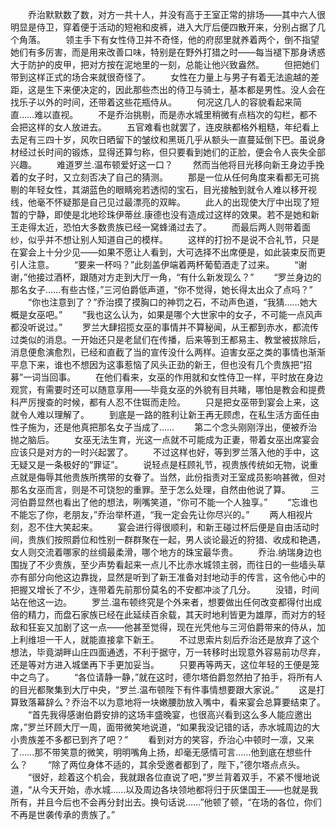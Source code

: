 　　乔治默默数了数，对方一共十人，并没有高于王室正常的排场——其中六人很明显是侍卫，穿着便于活动的短袍和皮裤，进入大厅后便四散开来，分别占据了几个角落。
　　领主手下有女性侍卫并不奇怪，他的府邸里就养着两个，倒不指望她们有多厉害，而是用来改善口味，特别是在野外打猎之时——每当褪下那身诱惑大于防护的皮甲，把对方按在泥地里的一刻，总能让他兴致盎然。
　　但把她们带到这样正式的场合来就很奇怪了。
　　女性在力量上与男子有着无法逾越的差距，这是生下来便决定的，因此那些杰出的侍卫与骑士，基本都是男性。没人会在找乐子以外的时间，还带着这些花瓶侍从。
　　何况这几人的容貌看起来简直……难以直视。
　　不是乔治挑剔，而是赤水城里稍微有点档次的勾栏，都不会把这样的女人放进去。
　　五官难看也就罢了，连皮肤都格外粗糙，年纪看上去足有三四十岁，风吹日晒留下的皱纹和黑斑几乎从额头一直蔓延倒下巴。虽说身材经过长时间的锻炼，显得还算匀称，但只要看到她们的正脸，便会令人丧失全部兴趣。
　　难道罗兰.温布顿爱好这一口？
　　然而当他将目光移向新王身边手挽着的女子时，又立刻否决了自己的猜测。
　　那是一位从任何角度来看都无可挑剔的年轻女性，其湖蓝色的眼睛宛若透彻的宝石，目光接触到就令人难以移开视线，他毫不怀疑那是自己见过最漂亮的双眸。
　　此人的出现使大厅中出现了短暂的宁静，即使是北地珍珠伊蒂丝.康德也没有造成过这样的效果。若不是她和新王走得太近，恐怕大多数贵族已经一窝蜂涌过去了。
　　而最后两人则带着面纱，似乎并不想让别人知道自己的模样。
　　这样的打扮不是说不合礼节，只是在宴会上十分少见——如果不愿让人看到，大可选择不出席便是，如此装束反而更引人注意。
　　“要来一杯吗？”此刻盖伊端着两杯葡萄酒走了过来。
　　“谢谢，”他接过酒杯，跟随对方走到大厅一角，“有什么新发现么？”
　　“罗兰身边的那名女子……有些古怪，”三河伯爵低声道，“你不觉得，她长得太出众了点吗？”
　　“你也注意到了？”乔治摸了摸胸口的神罚之石，不动声色道，“我猜……她大概是女巫吧。”
　　“我也这么认为，如果是哪个大世家中的女子，不可能一点风声都没听说过。”
　　罗兰大肆招揽女巫的事情并不算秘闻，从王都到赤水，都流传过类似的消息。一开始还只是老鼠们在传播，后来等到王都易主、教堂被拔除后，消息便愈演愈烈，已经和直截了当的宣传没什么两样。迫害女巫之类的事情也渐渐平息下来，谁也不想因为这事惹恼了风头正劲的新王，但也没有几个贵族把“招募”一词当回事。
　　在他们看来，女巫的作用就和女性侍卫一样，平时放在身边观赏，有需要时还可以随意享用——毕竟女巫的外貌有目共睹，哪怕是教会和提费科严厉搜查的时候，都有人忍不住铤而走险。
　　只是把女巫带到宴会上来，这就令人难以理解了。
　　到底是一路的胜利让新王再无顾虑，在私生活方面任由性子施为，还是他真把那名女子当成了……
　　第二个念头刚刚浮出，便被乔治抛之脑后。
　　女巫无法生育，光这一点就不可能成为正妻，带着女巫出席宴会应该只是对方的一时兴起罢了。
　　不过这样也好，等到罗兰落入他的手中，这无疑又是一条极好的“罪证”。
　　说轻点是枉顾礼节，视贵族传统如无物，说重点就是侮辱其他贵族所携带的女眷了。当然，此份指责对王室成员影响甚微，但对那名女巫而言，则是不可饶恕的重罪。至于怎么处理，自然由他说了算。
　　三河伯爵显然也看出了他的想法，咧嘴笑道，“你可不能一个人独享。”
　　“忘谁也不能忘了你，老朋友，”乔治举杯道，“我一定会先让你尽兴的。”
　　两人相视片刻，忍不住大笑起来。
　　宴会进行得很顺利，和新王碰过杯后便是自由活动时间，贵族们按照爵位和性别一群群聚在一起，男人谈论最近的狩猎、收成和艳遇，女人则交流着哪家的丝绸最柔滑，哪个地方的珠宝最华贵。
　　乔治.纳瑞身边也围拢了不少贵族，至少声势看起来一点儿不比赤水城领主弱，而往日的一些墙头草亦有部分向他这边靠拢，显然是听到了新王准备对封地动手的传言，这令他心中的把握又增长了不少，连带着先前那份莫名的不安都冲淡了几分。
　　没错，时间站在他这一边。
　　罗兰.温布顿终究是个外来者，想要做出任何改变都得付出成倍的精力，而盘石家族已经在此延续百余载，其天时地利皆更为雄厚，而对方的轻敌和狂妄又加剧了这一点——他甚至觉得，现在光凭他与三河伯爵带来的侍从，加上利维坦一干人，就能直接拿下新王。
　　不过思索片刻后乔治还是放弃了这个想法，毕竟湖畔山庄四面通透，不利于据守，万一转移时出现意外容易前功尽弃，还是等对方进入城堡再下手更加妥当。
　　只要再等两天，这位年轻的王便是笼中之鸟了。
　　“各位请静一静，”就在这时，德尔塔伯爵忽然拍了拍手，将所有人的目光都聚集到大厅中央，“罗兰.温布顿陛下有件事情想要跟大家说。”
　　这是打算致落幕辞么？乔治不以为意地将一块嫩腰肋放入嘴中，看来宴会总算要结束了。
　　“首先我得感谢伯爵安排的这场丰盛晚宴，也很高兴看到这么多人能应邀出席，”罗兰环顾大厅一周，面带微笑地说道，“如果我没记错的话，赤水城周边的大小贵族差不多都已到齐了吧？”
　　看到对方的笑容，乔治心中顿时一凛，又来了……那不带笑意的微笑，明明嘴角上扬，却毫无感情可言……他到底在想些什么？
　　“除了两位身体不适的，其余受邀者都到了，陛下，”德尔塔点点头。
　　“很好，趁着这个机会，我就跟各位直说了吧，”罗兰背着双手，不紧不慢地说道，“从今天开始，赤水城……以及周边各块领地都将归于灰堡国王——也就是我所有，并且今后也不会再分封出去。换句话说……”他顿了顿，“在场的各位，你们不再是世袭传承的贵族了。”